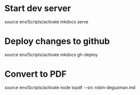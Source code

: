# Start dev server
source env/Scripts/activate
mkdocs serve

# Deploy changes to github
source env/Scripts/activate
mkdocs gh-deploy

# Convert to PDF
source env/Scripts/activate
node topdf --src robin-deguzman.md


